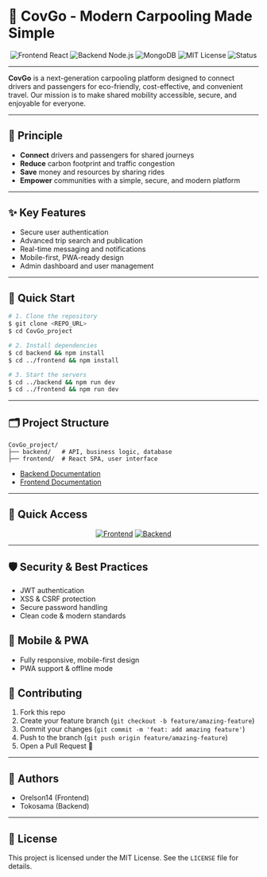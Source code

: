 # 🚗 CovGo - Modern Carpooling Made Simple

<div align="center">
  <img src="https://img.shields.io/badge/Frontend-React%2019-blue?logo=react&style=for-the-badge" alt="Frontend React"/>
  <img src="https://img.shields.io/badge/Backend-Node.js%20%7C%20Express-green?logo=node.js&style=for-the-badge" alt="Backend Node.js"/>
  <img src="https://img.shields.io/badge/Database-MongoDB-brightgreen?logo=mongodb&style=for-the-badge" alt="MongoDB"/>
  <img src="https://img.shields.io/badge/License-MIT-yellow?style=for-the-badge" alt="MIT License"/>
  <img src="https://img.shields.io/badge/Status-Active%20Development-orange?style=for-the-badge" alt="Status"/>
</div>

---

**CovGo** is a next-generation carpooling platform designed to connect drivers and passengers for eco-friendly, cost-effective, and convenient travel. Our mission is to make shared mobility accessible, secure, and enjoyable for everyone.

---

## 🌱 Principle

- **Connect** drivers and passengers for shared journeys
- **Reduce** carbon footprint and traffic congestion
- **Save** money and resources by sharing rides
- **Empower** communities with a simple, secure, and modern platform

---

## ✨ Key Features
- Secure user authentication
- Advanced trip search and publication
- Real-time messaging and notifications
- Mobile-first, PWA-ready design
- Admin dashboard and user management

---

## 🚀 Quick Start

```bash
# 1. Clone the repository
$ git clone <REPO_URL>
$ cd CovGo_project

# 2. Install dependencies
$ cd backend && npm install
$ cd ../frontend && npm install

# 3. Start the servers
$ cd ../backend && npm run dev
$ cd ../frontend && npm run dev
```

---

## 🗂️ Project Structure

```
CovGo_project/
├── backend/   # API, business logic, database
├── frontend/  # React SPA, user interface
```

- [Backend Documentation](./backend/README.md)
- [Frontend Documentation](./frontend/README.md)

---

## 🔗 Quick Access

<p align="center">
  <a href="./frontend/README.md"><img src="https://img.shields.io/badge/🚀%20Frontend-React%20App-blue?style=for-the-badge" alt="Frontend"/></a>
  <a href="./backend/README.md"><img src="https://img.shields.io/badge/🛠️%20Backend-Node.js%20API-green?style=for-the-badge" alt="Backend"/></a>
</p>

---

## 🛡️ Security & Best Practices
- JWT authentication
- XSS & CSRF protection
- Secure password handling
- Clean code & modern standards

## 📱 Mobile & PWA
- Fully responsive, mobile-first design
- PWA support & offline mode

## 🤝 Contributing
1. Fork this repo
2. Create your feature branch (`git checkout -b feature/amazing-feature`)
3. Commit your changes (`git commit -m 'feat: add amazing feature'`)
4. Push to the branch (`git push origin feature/amazing-feature`)
5. Open a Pull Request 🚀

---

## 👤 Authors
- Orelson14 (Frontend)
- Tokosama (Backend)

---

## 📄 License
This project is licensed under the MIT License. See the `LICENSE` file for details. 